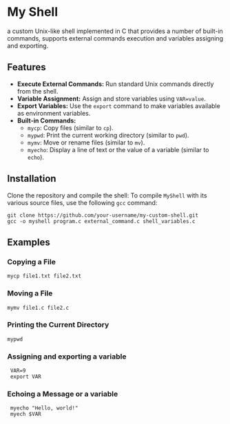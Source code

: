 # My Shell

a custom Unix-like shell implemented in C that provides a number of built-in commands, supports external commands execution and variables assigning and exporting.

## Features

- **Execute External Commands:** Run standard Unix commands directly from the shell.
- **Variable Assignment:** Assign and store variables using `VAR=value`.
- **Export Variables:** Use the `export` command to make variables available as environment variables.
- **Built-in Commands:**
  - `mycp`: Copy files (similar to `cp`).
  - `mypwd`: Print the current working directory (similar to `pwd`).
  - `mymv`: Move or rename files (similar to `mv`).
  - `myecho`: Display a line of text or the value of a variable (similar to `echo`).

## Installation

Clone the repository and compile the shell:
To compile `MyShell` with its various source files, use the following `gcc` command: 
  ```
git clone https://github.com/your-username/my-custom-shell.git
gcc -o myshell program.c external_command.c shell_variables.c
```
## Examples 

### Copying a File
```
mycp file1.txt file2.txt
```

### Moving a File
```
mymv file1.c file2.c
```

### Printing the Current Directory
```
mypwd
```

### Assigning and exporting a variable
```
 VAR=9
 export VAR
```

### Echoing a Message or a variable
```
 myecho "Hello, world!"
 myech $VAR
```